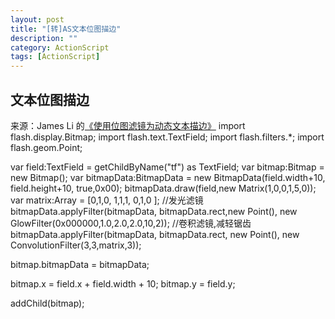```yaml
---
layout: post
title: "[转]AS文本位图描边"
description: ""
category: ActionScript
tags: [ActionScript]
---
```


## 文本位图描边 ##
来源：James Li 的[《使用位图滤镜为动态文本描边》](http://jamesli.cn/blog/?p=1489)
import flash.display.Bitmap;
import flash.text.TextField;
import flash.filters.*;
import flash.geom.Point;
 
var field:TextField = getChildByName("tf") as TextField;
var bitmap:Bitmap = new Bitmap();
var bitmapData:BitmapData = new BitmapData(field.width+10,
	field.height+10, true,0x00);
bitmapData.draw(field,new Matrix(1,0,0,1,5,0));
var matrix:Array = [0,1,0,
					1,1,1,
					0,1,0
					];
//发光滤镜
bitmapData.applyFilter(bitmapData, bitmapData.rect,new Point(), 
	new GlowFilter(0x000000,1.0,2.0,2.0,10,2));
//卷积滤镜,减轻锯齿
bitmapData.applyFilter(bitmapData, bitmapData.rect, new Point(),
	new ConvolutionFilter(3,3,matrix,3));
 
bitmap.bitmapData = bitmapData;
 
bitmap.x = field.x + field.width + 10;
bitmap.y = field.y;
 
addChild(bitmap);

